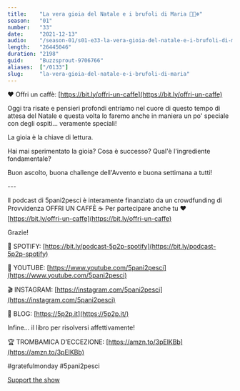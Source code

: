 ```yaml
---
title:    "La vera gioia del Natale e i brufoli di Maria 🎄🎅❄️"
season:   "01"
number:   "33"
date:     "2021-12-13"
audio:    "/season-01/s01-e33-la-vera-gioia-del-natale-e-i-brufoli-di-maria.mp3"
length:   "26445046"
duration: "2198"
guid:     "Buzzsprout-9706766"
aliases:  ["/0133"]
slug:     "la-vera-gioia-del-natale-e-i-brufoli-di-maria"
---
```

❤️ Offri un caffè: [https://bit.ly/offri-un-caffe](https://bit.ly/offri-un-caffe)

Oggi tra risate e pensieri profondi entriamo nel cuore di questo tempo di attesa del Natale e questa volta lo faremo anche in maniera un po' speciale con degli ospiti... veramente speciali!

La gioia è la chiave di lettura.

Hai mai sperimentato la gioia? Cosa è successo? Qual'è l'ingrediente fondamentale?

Buon ascolto, buona challenge dell'Avvento e buona settimana a tutti!

\-\-\-

Il podcast di 5pani2pesci è interamente finanziato da un crowdfunding di Provvidenza OFFRI UN CAFFÈ ☕ Per partecipare anche tu ❤️ [https://bit.ly/offri-un-caffe](https://bit.ly/offri-un-caffe)

Grazie!

👾 SPOTIFY: [https://bit.ly/podcast-5p2p-spotify](https://bit.ly/podcast-5p2p-spotify)

🔴 YOUTUBE: [https://www.youtube.com/5pani2pesci](https://www.youtube.com/5pani2pesci)

🎬 INSTAGRAM: [https://instagram.com/5pani2pesci](https://instagram.com/5pani2pesci)

🦄 BLOG: [https://5p2p.it](https://5p2p.it/)

Infine... il libro per risolversi affettivamente!

🏆 TROMBAMICA D’ECCEZIONE: [https://amzn.to/3pElKBb](https://amzn.to/3pElKBb)

#gratefulmonday #5pani2pesci

[Support the show](https://bit.ly/offri-un-caffe)
                
